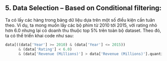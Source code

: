 ## 5. Data Selection – Based on Conditional filtering:
Ta có lấy các hàng trong bảng dữ liệu dựa trên một số điều kiện cần tuân theo. Ví dụ, ta mong muốn lấy các bộ phim từ 2010 tới 2015, với rating nhỏ hơn 6.0 nhưng lại có doanh thu thuộc top 5% trên toàn bộ dataset. Theo đó, ta có thể triển khai code như sau:

```python
data[((data['Year'] >= 2010) & (data['Year'] <= 2015))
      & (data['Rating'] < 6.0)
      & (data['Revenue (Millions)'] > data['Revenue (Millions)'].quantile(0.95))]
